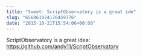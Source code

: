 ```yaml
---
title: "tweet: ScriptObservatory is a great ide"
slug: "656861024176459776"
date: "2015-10-21T15:54:06+00:00"
---
```

ScriptObservatory is a great idea: https://github.com/andy11/ScriptObservatory